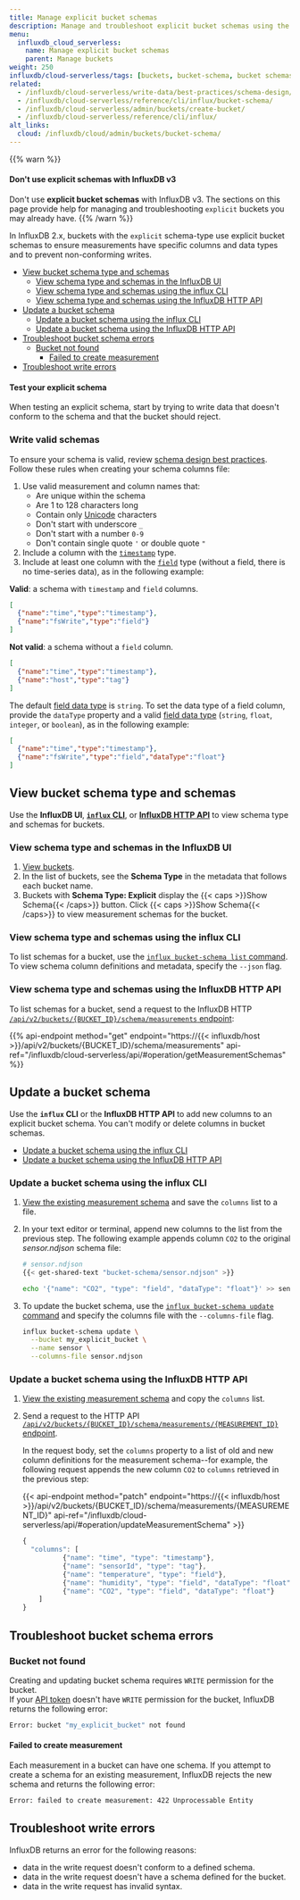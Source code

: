 ```yaml
---
title: Manage explicit bucket schemas
description: Manage and troubleshoot explicit bucket schemas using the influx CLI or InfluxDB HTTP API.
menu:
  influxdb_cloud_serverless:
    name: Manage explicit bucket schemas
    parent: Manage buckets
weight: 250
influxdb/cloud-serverless/tags: [buckets, bucket-schema, bucket schemas, explicit bucket schemas, explicit measurement schema, schema]
related:
  - /influxdb/cloud-serverless/write-data/best-practices/schema-design/
  - /influxdb/cloud-serverless/reference/cli/influx/bucket-schema/
  - /influxdb/cloud-serverless/admin/buckets/create-bucket/
  - /influxdb/cloud-serverless/reference/cli/influx/
alt_links:
  cloud: /influxdb/cloud/admin/buckets/bucket-schema/
---
```


{{% warn %}}
#### Don't use explicit schemas with InfluxDB v3

Don't use **explicit bucket schemas** with InfluxDB v3.
The sections on this page provide help for managing and troubleshooting `explicit` buckets you may already have.
{{% /warn %}}

In InfluxDB 2.x, buckets with the `explicit` schema-type use
explicit bucket schemas to ensure measurements have specific columns and data types and to prevent non-conforming writes.

<!-- TOC -->

- [View bucket schema type and schemas](#view-bucket-schema-type-and-schemas)
  - [View schema type and schemas in the InfluxDB UI](#view-schema-type-and-schemas-in-the-influxdb-ui)
  - [View schema type and schemas using the influx CLI](#view-schema-type-and-schemas-using-the-influx-cli)
  - [View schema type and schemas using the InfluxDB HTTP API](#view-schema-type-and-schemas-using-the-influxdb-http-api)
- [Update a bucket schema](#update-a-bucket-schema)
  - [Update a bucket schema using the influx CLI](#update-a-bucket-schema-using-the-influx-cli)
  - [Update a bucket schema using the InfluxDB HTTP API](#update-a-bucket-schema-using-the-influxdb-http-api)
- [Troubleshoot bucket schema errors](#troubleshoot-bucket-schema-errors)
  - [Bucket not found](#bucket-not-found)
    - [Failed to create measurement](#failed-to-create-measurement)
- [Troubleshoot write errors](#troubleshoot-write-errors)

<!-- /TOC -->

#### Test your explicit schema

When testing an explicit schema, start by trying to write data that doesn't conform to the schema and that the bucket should reject.

### Write valid schemas

To ensure your schema is valid, review [schema design best practices](/influxdb/cloud-serverless/write-data/best-practices/schema-design/).
Follow these rules when creating your schema columns file:
  1. Use valid measurement and column names that:
      - Are unique within the schema
      - Are 1 to 128 characters long
      - Contain only [Unicode](https://www.unicode.org/charts/) characters
      - Don't start with underscore `_`
      - Don't start with a number `0-9`
      - Don't contain single quote `'` or double quote `"`
  2. Include a column with the [`timestamp`](/influxdb/cloud-serverless/reference/glossary/#timestamp) type.
  3. Include at least one column with the [`field`](/influxdb/cloud-serverless/reference/glossary/#field) type (without a field, there is no time-series data), as in the following example:

  **Valid**: a schema with `timestamp` and `field` columns.
  ```json
  [
    {"name":"time","type":"timestamp"},
    {"name":"fsWrite","type":"field"}
  ]
  ```

  **Not valid**: a schema without a `field` column.
  ```json
  [
    {"name":"time","type":"timestamp"},
    {"name":"host","type":"tag"}
  ]
  ```

The default [field data type](/influxdb/cloud-serverless/reference/glossary/#field-value) is `string`.
To set the data type of a field column, provide the `dataType` property and a valid
[field data type](/influxdb/cloud-serverless/reference/glossary/#field-value) (`string`, `float`, `integer`, or `boolean`),
as in the following example:

```json
[
  {"name":"time","type":"timestamp"},
  {"name":"fsWrite","type":"field","dataType":"float"}
]
```

## View bucket schema type and schemas

Use the **InfluxDB UI**, [**`influx` CLI**](/influxdb/cloud-serverless/reference/cli/influx/), or [**InfluxDB HTTP API**](/influxdb/cloud-serverless/api) to view schema type and schemas for buckets.

### View schema type and schemas in the InfluxDB UI

  1. [View buckets](/influxdb/cloud-serverless/admin/buckets/view-buckets/).
  2. In the list of buckets, see the **Schema Type** in the metadata that follows each bucket name.
  3. Buckets with **Schema Type: Explicit** display the {{< caps >}}Show Schema{{< /caps>}} button. Click {{< caps >}}Show Schema{{< /caps>}} to view measurement schemas for the bucket.

### View schema type and schemas using the influx CLI

To list schemas for a bucket, use the [`influx bucket-schema list` command](/influxdb/cloud-serverless/reference/cli/influx/bucket-schema/list/).
To view schema column definitions and metadata, specify the `--json` flag.

### View schema type and schemas using the InfluxDB HTTP API

To list schemas for a bucket, send a request to the InfluxDB HTTP [`/api/v2/buckets/{BUCKET_ID}/schema/measurements` endpoint](/influxdb/cloud-serverless/api/#operation/getMeasurementSchemas):

{{% api-endpoint method="get" endpoint="https://{{< influxdb/host >}}/api/v2/buckets/{BUCKET_ID}/schema/measurements" api-ref="/influxdb/cloud-serverless/api/#operation/getMeasurementSchemas" %}}

## Update a bucket schema

Use the **`influx` CLI** or the **InfluxDB HTTP API** to add new columns to an explicit bucket schema.
You can't modify or delete columns in bucket schemas.

- [Update a bucket schema using the influx CLI](#update-a-bucket-schema-using-the-influx-cli)
- [Update a bucket schema using the InfluxDB HTTP API](#update-a-bucket-schema-using-the-influxdb-http-api)

### Update a bucket schema using the influx CLI

1. [View the existing measurement schema](#view-schema-type-and-schemas-using-the-influx-cli) and save the `columns` list to a file.

2. In your text editor or terminal, append new columns to the list from the previous step.
   The following example appends column `CO2` to the original *sensor.ndjson* schema file:

    ```sh
    # sensor.ndjson
    {{< get-shared-text "bucket-schema/sensor.ndjson" >}}
    ```

    ```sh
    echo '{"name": "CO2", "type": "field", "dataType": "float"}' >> sensor.ndjson
    ```

3. To update the bucket schema, use the [`influx bucket-schema update` command](/influxdb/cloud-serverless/reference/cli/influx/bucket-schema/update) and specify the columns file with the `--columns-file` flag.

    ```sh
    influx bucket-schema update \
      --bucket my_explicit_bucket \
      --name sensor \
      --columns-file sensor.ndjson
    ```

### Update a bucket schema using the InfluxDB HTTP API

1. [View the existing measurement schema](#view-schema-type-and-schemas-using-the-influxdb-http-api) and copy the `columns` list.

2. Send a request to the HTTP API [`/api/v2/buckets/{BUCKET_ID}/schema/measurements/{MEASUREMENT_ID}` endpoint](/influxdb/cloud-serverless/api/#operation/updateMeasurementSchema).

    In the request body, set the `columns` property to a list of old and new column definitions for the measurement schema--for example, the following request appends the new column `CO2` to `columns` retrieved in the previous step:

    {{< api-endpoint method="patch" endpoint="https://{{< influxdb/host >}}/api/v2/buckets/{BUCKET_ID}/schema/measurements/{MEASUREMENT_ID}" api-ref="/influxdb/cloud-serverless/api/#operation/updateMeasurementSchema" >}}

    ```js
    {
      "columns": [
              {"name": "time", "type": "timestamp"},
              {"name": "sensorId", "type": "tag"},
              {"name": "temperature", "type": "field"},
              {"name": "humidity", "type": "field", "dataType": "float"},
              {"name": "CO2", "type": "field", "dataType": "float"}
        ]
    }
    ```

## Troubleshoot bucket schema errors

### Bucket not found

Creating and updating bucket schema requires `WRITE` permission for the bucket.  
If your [API token](/influxdb/cloud-serverless/reference/glossary/#token) doesn't have `WRITE` permission for the bucket, InfluxDB returns the following error:

```sh
Error: bucket "my_explicit_bucket" not found
```

#### Failed to create measurement

Each measurement in a bucket can have one schema.
If you attempt to create a schema for an existing measurement, InfluxDB rejects the new schema and returns the following error:

```sh
Error: failed to create measurement: 422 Unprocessable Entity
```
## Troubleshoot write errors

InfluxDB returns an error for the following reasons:

- data in the write request doesn't conform to a defined schema.
- data in the write request doesn't have a schema defined for the bucket.
- data in the write request has invalid syntax.
